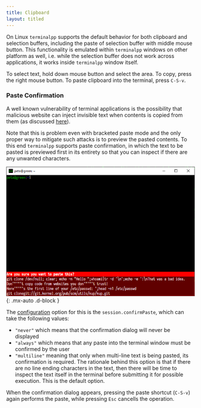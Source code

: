 ```yaml
---
title: Clipboard
layout: titled
---
```


On Linux `terminalpp` supports the default behavior for both clipboard and selection buffers, including the paste of selection buffer with middle mouse button. This functionality is emulated within `terminalpp` windows on other platform as well, i.e. while the selection buffer does not work across applications, it works inside `terminalpp` window itself. 

To select text, hold down mouse button and select the area. To copy, press the right mouse button. To paste clipboard into the terminal, press `C-S-v`. 

### Paste Confirmation

A well known vulnerability of terminal applications is the possibility that malicious website can inject invisible text when contents is copied from them (as discussed [here](https://thejh.net/misc/website-terminal-copy-paste)).

Note that this is problem even with bracketed paste mode and the only proper way to mitigate such attacks is to preview the pasted contents. To this end `terminalpp` supports paste confirmation, in which the text to be pasted is previewed first in its entirety so that you can inspect if there are any unwanted characters. 

![Paste Confirmation Screenshot](/resources/screenshots/paste-confirmation.png){: .mx-auto .d-block }

The [configuration](/features/configuration.html) option for this is the `session.confirmPaste`, which can take the following values:

- `"never"` which means that the confirmation dialog will never be displayed
- `"always"` which means that any paste into the terminal window must be confirmed by the user
- `"multiline"` meaning that only when multi-line text is being pasted, its confirmation is required. The rationale behind this option is that if there are no line ending characters in the text, then there will be time to inspect the text itself in the terminal before submitting it for possible execution. This is the default option. 


When the confirmation dialog appears, pressing the paste shortcut (`C-S-v`) again performs the paste, while pressing `Esc` cancells the operation. 